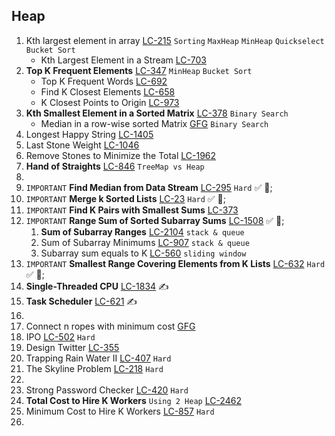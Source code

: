 
## Heap

1. Kth largest element in array [LC-215](https://leetcode.com/problems/kth-largest-element-in-an-array/) `Sorting` `MaxHeap` `MinHeap` `Quickselect` `Bucket Sort` 
   - Kth Largest Element in a Stream [LC-703](https://leetcode.com/problems/kth-largest-element-in-a-stream/)
2. **Top K Frequent Elements** [LC-347](https://leetcode.com/problems/top-k-frequent-elements/) `MinHeap` `Bucket Sort`
   - Top K Frequent Words [LC-692](https://leetcode.com/problems/top-k-frequent-words/)
   - Find K Closest Elements [LC-658](https://leetcode.com/problems/find-k-closest-elements/)
   - K Closest Points to Origin [LC-973](https://leetcode.com/problems/k-closest-points-to-origin/)
3. **Kth Smallest Element in a Sorted Matrix** [LC-378](https://leetcode.com/problems/kth-smallest-element-in-a-sorted-matrix/) `Binary Search`
   - Median in a row-wise sorted Matrix [GFG](https://www.geeksforgeeks.org/problems/median-in-a-row-wise-sorted-matrix1527/1) `Binary Search`
4. Longest Happy String [LC-1405](https://leetcode.com/problems/longest-happy-string/)
5. Last Stone Weight [LC-1046](https://leetcode.com/problems/last-stone-weight/)
6. Remove Stones to Minimize the Total [LC-1962](https://leetcode.com/problems/remove-stones-to-minimize-the-total/)
7. **Hand of Straights** [LC-846](https://leetcode.com/problems/hand-of-straights/) `TreeMap vs Heap`
8. 
9. `IMPORTANT` **Find Median from Data Stream** [LC-295](https://leetcode.com/problems/find-median-from-data-stream) `Hard` &#9989;  🧠;
10. `IMPORTANT` **Merge k Sorted Lists** [LC-23](https://leetcode.com/problems/merge-k-sorted-lists/) `Hard` &#9989;  🧠;
11. `IMPORTANT` **Find K Pairs with Smallest Sums** [LC-373](https://leetcode.com/problems/find-k-pairs-with-smallest-sums/)
12. `IMPORTANT` **Range Sum of Sorted Subarray Sums** [LC-1508](https://leetcode.com/problems/range-sum-of-sorted-subarray-sums/) &#9989;  🧠;
    1. **Sum of Subarray Ranges** [LC-2104](https://leetcode.com/problems/sum-of-subarray-ranges/) `stack & queue`
    2. Sum of Subarray Minimums [LC-907](https://leetcode.com/problems/sum-of-subarray-minimums/) `stack & queue`
    3. Subarray sum equals to K [LC-560](https://leetcode.com/problems/subarray-sum-equals-k/) `sliding window`
13. `IMPORTANT` **Smallest Range Covering Elements from K Lists** [LC-632](https://leetcode.com/problems/smallest-range-covering-elements-from-k-lists/) `Hard` &#9989; 🧠;
14. **Single-Threaded CPU** [LC-1834](https://leetcode.com/problems/single-threaded-cpu/) &#9997;
15. **Task Scheduler** [LC-621](https://leetcode.com/problems/task-scheduler/) &#9997;
16. 
17. Connect n ropes with minimum cost [GFG](https://www.geeksforgeeks.org/problems/minimum-cost-of-ropes-1587115620/1)
18. IPO [LC-502](https://leetcode.com/problems/ipo/) `Hard`
19. Design Twitter [LC-355](https://leetcode.com/problems/design-twitter/)
20. Trapping Rain Water II [LC-407](https://leetcode.com/problems/trapping-rain-water-ii/) `Hard`
21. The Skyline Problem [LC-218](https://leetcode.com/problems/the-skyline-problem/) `Hard`
22. 
23. Strong Password Checker [LC-420](https://leetcode.com/problems/strong-password-checker) `Hard`
24. **Total Cost to Hire K Workers** `Using 2 Heap` [LC-2462](https://leetcode.com/problems/total-cost-to-hire-k-workers/)
25. Minimum Cost to Hire K Workers [LC-857](https://leetcode.com/problems/minimum-cost-to-hire-k-workers/description/) `Hard`
26.
